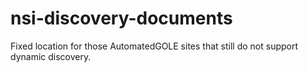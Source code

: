 # nsi-discovery-documents
Fixed location for those AutomatedGOLE sites that still do not support dynamic discovery.
